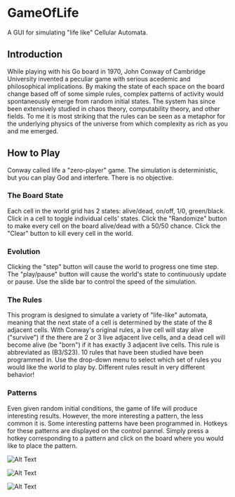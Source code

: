 # GameOfLife
A GUI for simulating "life like" Cellular Automata.

## Introduction
While playing with his Go board in 1970, John Conway of Cambridge University invented a peculiar game with serious acedemic and philosophical implications. By making the state of each space on the board change based off of some simple rules, complex patterns of activity would spontaneously emerge from random initial states. The system has since been extensively studied in chaos theory, computability theory, and other fields. To me it is most striking that the rules can be seen as a metaphor for the underlying physics of the universe from which complexity as rich as you and me emerged.

## How to Play
Conway called life a "zero-player" game. The simulation is deterministic, but you can play God and interfere. There is no objective.

### The Board State
Each cell in the world grid has 2 states: alive/dead, on/off, 1/0, green/black.
Click in a cell to toggle individual cells' states.
Click the "Randomize" button to make every cell on the board alive/dead with a 50/50 chance.
Click the "Clear" button to kill every cell in the world.

### Evolution
Clicking the "step" button will cause the world to progress one time step.
The "play/pause" button will cause the world's state to continuously update or pause.
Use the slide bar to control the speed of the simulation.

### The Rules
This program is designed to simulate a variety of "life-like" automata, meaning that the next state of a cell is determined by the state of the 8 adjacent cells. With Conway's original rules, a live cell will stay alive ("survive") if the there are 2 or 3 live adjacent live cells, and a dead cell will become alive (be "born") if it has exactly 3 adjacent live cells. This rule is abbreviated as (B3/S23). 10 rules that have been studied have been programmed in. Use the drop-down menu to select which set of rules you would like the world to play by. Different rules result in very different behavior!

### Patterns
Even given random initial conditions, the game of life will produce interesting results. However, the more interesting a pattern, the less common it is. Some interesting patterns have been programmed in. Hotkeys for these patterns are displayed on the control pannel. Simply press a hotkey corresponding to a pattern and click on the board where you would like to place the pattern.

![Alt Text](/ScreenShots/ConwayLife.png)

![Alt Text](/ScreenShots/Replicator1.png)

![Alt Text](/ScreenShots/Day&Night.png)
